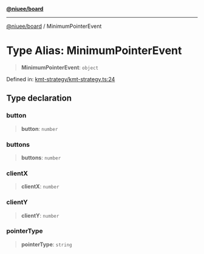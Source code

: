 [**@niuee/board**](../README.md)

***

[@niuee/board](../globals.md) / MinimumPointerEvent

# Type Alias: MinimumPointerEvent

> **MinimumPointerEvent**: `object`

Defined in: [kmt-strategy/kmt-strategy.ts:24](https://github.com/niuee/board/blob/cc09a87e934160adef876c4e11d51fd97e78653d/src/kmt-strategy/kmt-strategy.ts#L24)

## Type declaration

### button

> **button**: `number`

### buttons

> **buttons**: `number`

### clientX

> **clientX**: `number`

### clientY

> **clientY**: `number`

### pointerType

> **pointerType**: `string`
